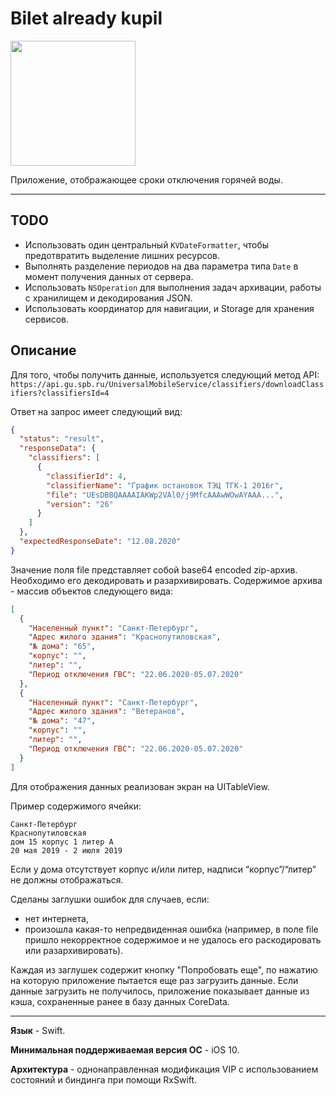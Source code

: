 # Bilet already kupil

<img src="https://user-images.githubusercontent.com/15659755/92472335-ff37bd00-f1e1-11ea-8c55-ae45ecaaf6c4.png" width="200"/>

Приложение, отображающее сроки отключения горячей воды.

---

## TODO

* Использовать один центральный `KVDateFormatter`, чтобы предотвратить выделение лишних ресурсов.
* Выполнять разделение периодов на два параметра типа `Date` в момент получения данных от сервера.
* Использовать `NSOperation` для выполнения задач архивации, работы с хранилищем и декодирования JSON.
* Использовать координатор для навигации, и Storage для хранения сервисов.

## Описание

Для того, чтобы получить данные, используется следующий метод API:
`https://api.gu.spb.ru/UniversalMobileService/classifiers/downloadClassifiers?classifiersId=4`

Ответ на запрос имеет следующий вид: 
```json
{
  "status": "result",
  "responseData": {
    "classifiers": [
      {
        "classifierId": 4,
        "classifierName": "График остановок ТЭЦ ТГК-1 2016г",
        "file": "UEsDBBQAAAAIAKWp2VAl0/j9MfcAAAwWOwAYAAA...",
        "version": "26"
      }
    ]
  },
  "expectedResponseDate": "12.08.2020"
}
```

Значение поля file представляет собой base64 encoded zip-архив. 
Необходимо его декодировать и разархивировать. 
Содержимое архива - массив объектов следующего вида:

```json
[
  {
    "Населенный пункт": "Санкт-Петербург",
    "Адрес жилого здания": "Краснопутиловская",
    "№ дома": "65",
    "корпус": "",
    "литер": "",
    "Период отключения ГВС": "22.06.2020-05.07.2020"
  },
  {
    "Населенный пункт": "Санкт-Петербург",
    "Адрес жилого здания": "Ветеранов",
    "№ дома": "47",
    "корпус": "",
    "литер": "",
    "Период отключения ГВС": "22.06.2020-05.07.2020"
  }
]
```

Для отображения данных реализован экран на UITableView.

Пример содержимого ячейки:
```
Санкт-Петербург
Краснопутиловская
дом 15 корпус 1 литер А
20 мая 2019 - 2 июля 2019
```

Если у дома отсутствует корпус и/или литер, надписи “корпус”/“литер” не должны отображаться.

Сделаны заглушки ошибок для случаев, если:
- нет интернета,
- произошла какая-то непредвиденная ошибка (например, в поле file пришло некорректное содержимое и не удалось его раскодировать или разархивировать).

Каждая из заглушек содержит кнопку "Попробовать еще", по нажатию на которую приложение пытается еще раз загрузить данные. Если данные загрузить не получилось, приложение показывает данные из кэша, сохраненные ранее в базу данных CoreData.

---

**Язык** - Swift.

**Минимальная поддерживаемая версия ОС** - iOS 10.

**Архитектура** - однонаправленная модификация VIP с использованием состояний и биндинга при помощи RxSwift.
